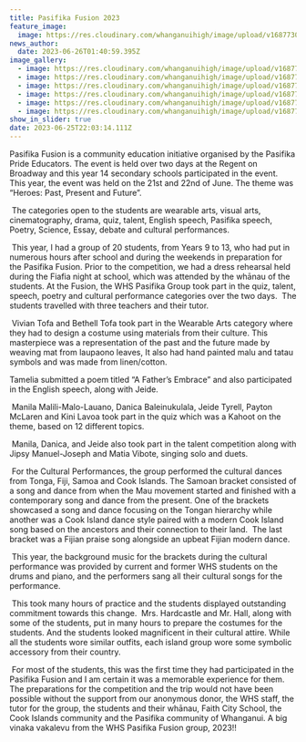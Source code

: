 ```yaml
---
title: Pasifika Fusion 2023
feature_image:
  image: https://res.cloudinary.com/whanganuihigh/image/upload/v1687730515/News/0-Culture_3.jpg
news_author:
  date: 2023-06-26T01:40:59.395Z
image_gallery:
  - image: https://res.cloudinary.com/whanganuihigh/image/upload/v1687730508/News/0-Culture_2_002.jpg
  - image: https://res.cloudinary.com/whanganuihigh/image/upload/v1687730549/News/0-speech_Tamelia.jpg
  - image: https://res.cloudinary.com/whanganuihigh/image/upload/v1687730544/News/0-Jipsy.jpg
  - image: https://res.cloudinary.com/whanganuihigh/image/upload/v1687730555/News/0-Wearable_2.jpg
  - image: https://res.cloudinary.com/whanganuihigh/image/upload/v1687730540/News/0-group.jpg
  - image: https://res.cloudinary.com/whanganuihigh/image/upload/v1687730528/News/0-group_2.jpg
show_in_slider: true
date: 2023-06-25T22:03:14.111Z
---
```

 Pasifika Fusion is a community education initiative organised by the Pasifika Pride Educators. The event is held over two days at the Regent on Broadway and this year 14 secondary schools participated in the event.  This year, the event was held on the 21st and 22nd of June. The theme was “Heroes: Past, Present and Future”.

 The categories open to the students are wearable arts, visual arts, cinematography, drama, quiz, talent, English speech, Pasifika speech, Poetry, Science, Essay, debate and cultural performances.

 This year, I had a group of 20 students, from Years 9 to 13, who had put in numerous hours after school and during the weekends in preparation for the Pasifika Fusion. Prior to the competition, we had a dress rehearsal held during the Fiafia night at school, which was attended by the whānau of the students. At the Fusion, the WHS Pasifika Group took part in the quiz, talent, speech, poetry and cultural performance categories over the two days.  The students travelled with three teachers and their tutor. 

 Vivian Tofa and Bethell Tofa took part in the Wearable Arts category where they had to design a costume using materials from their culture. This masterpiece was a representation of the past and the future made by weaving mat from laupaono leaves, It also had hand painted malu and tatau symbols and was made from linen/cotton.

Tamelia submitted a poem titled “A Father’s Embrace” and also participated in the English speech, along with Jeide.

 Manila Malili-Malo-Lauano, Danica Baleinukulala, Jeide Tyrell, Payton McLaren and Kini Lavoa took part in the quiz which was a Kahoot on the theme, based on 12 different topics. 

 Manila, Danica, and Jeide also took part in the talent competition along with Jipsy Manuel-Joseph and Matia Vibote, singing solo and duets. 

 For the Cultural Performances, the group performed the cultural dances from Tonga, Fiji, Samoa and Cook Islands. The Samoan bracket consisted of a song and dance from when the Mau movement started and finished with a contemporary song and dance from the present. One of the brackets showcased a song and dance focusing on the Tongan hierarchy while another was a Cook Island dance style paired with a modern Cook Island song based on the ancestors and their connection to their land.  The last bracket was a Fijian praise song alongside an upbeat Fijian modern dance.

 This year, the background music for the brackets during the cultural performance was provided by current and former WHS students on the drums and piano, and the performers sang all their cultural songs for the performance.

 This took many hours of practice and the students displayed outstanding commitment towards this change.  Mrs. Hardcastle and Mr. Hall, along with some of the students, put in many hours to prepare the costumes for the students. And the students looked magnificent in their cultural attire. While all the students wore similar outfits, each island group wore some symbolic accessory from their country.

 For most of the students, this was the first time they had participated in the Pasifika Fusion and I am certain it was a memorable experience for them. The preparations for the competition and the trip would not have been possible without the support from our anonymous donor, the WHS staff, the tutor for the group, the students and their whānau, Faith City School, the Cook Islands community and the Pasifika community of Whanganui. A big vinaka vakalevu from the WHS Pasifika Fusion group, 2023!!